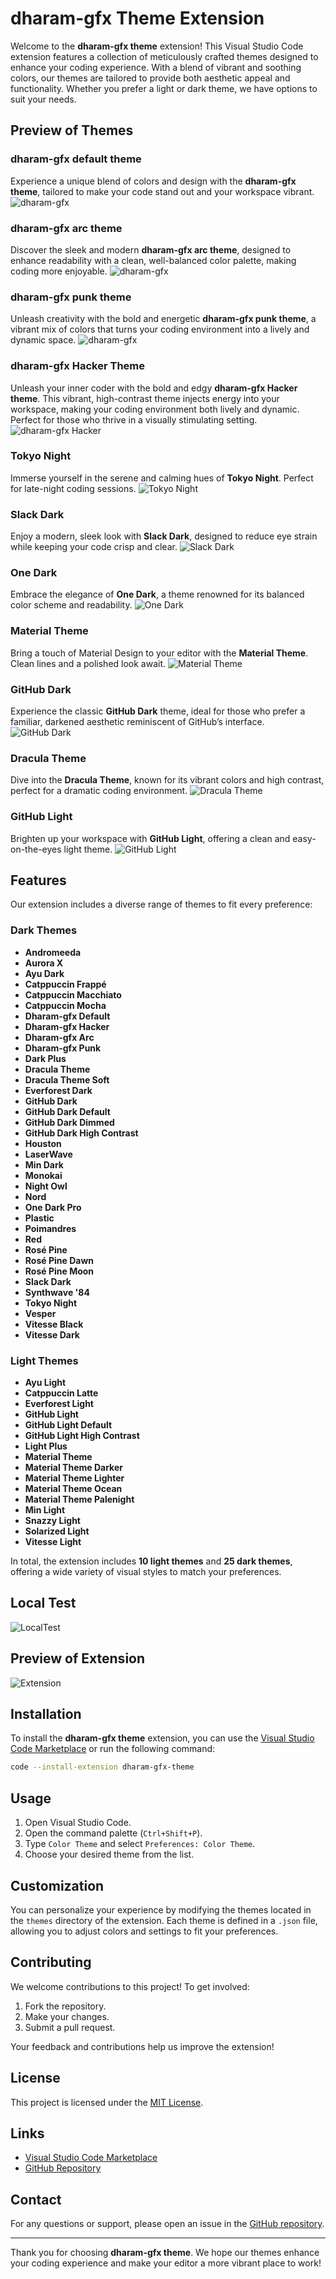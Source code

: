 # dharam-gfx Theme Extension

Welcome to the **dharam-gfx theme** extension! This Visual Studio Code extension features a collection of meticulously crafted themes designed to enhance your coding experience. With a blend of vibrant and soothing colors, our themes are tailored to provide both aesthetic appeal and functionality. Whether you prefer a light or dark theme, we have options to suit your needs.

## Preview of Themes

### dharam-gfx default theme
Experience a unique blend of colors and design with the **dharam-gfx theme**, tailored to make your code stand out and your workspace vibrant.
![dharam-gfx](https://raw.githubusercontent.com/dharam-gfx/dharam-gfx-theme/master/themePreviewImages/dharam-gfx%20theme.png)

### dharam-gfx arc theme
Discover the sleek and modern **dharam-gfx arc theme**, designed to enhance readability with a clean, well-balanced color palette, making coding more enjoyable.
![dharam-gfx](https://raw.githubusercontent.com/dharam-gfx/dharam-gfx-theme/master/themePreviewImages/dharam-gfx-arc-theme.png)

### dharam-gfx punk theme
Unleash creativity with the bold and energetic **dharam-gfx punk theme**, a vibrant mix of colors that turns your coding environment into a lively and dynamic space.
![dharam-gfx](https://raw.githubusercontent.com/dharam-gfx/dharam-gfx-theme/master/themePreviewImages/dharam-gfx-punk-theme.png)

### dharam-gfx Hacker Theme
Unleash your inner coder with the bold and edgy **dharam-gfx Hacker theme**. This vibrant, high-contrast theme injects energy into your workspace, making your coding environment both lively and dynamic. Perfect for those who thrive in a visually stimulating setting. 
![dharam-gfx Hacker](https://raw.githubusercontent.com/dharam-gfx/dharam-gfx-theme/master/themePreviewImages/hacker-theme.png)

### Tokyo Night
Immerse yourself in the serene and calming hues of **Tokyo Night**. Perfect for late-night coding sessions.
![Tokyo Night](https://github.com/dharam-gfx/dharam-gfx-theme/blob/master/themePreviewImages/Tokyo%20Night.png?raw=true)

### Slack Dark
Enjoy a modern, sleek look with **Slack Dark**, designed to reduce eye strain while keeping your code crisp and clear.
![Slack Dark](https://github.com/dharam-gfx/dharam-gfx-theme/blob/master/themePreviewImages/Slack%20Dark.png?raw=true)

### One Dark
Embrace the elegance of **One Dark**, a theme renowned for its balanced color scheme and readability.
![One Dark](https://github.com/dharam-gfx/dharam-gfx-theme/blob/master/themePreviewImages/One%20Dark.png?raw=true)

### Material Theme
Bring a touch of Material Design to your editor with the **Material Theme**. Clean lines and a polished look await.
![Material Theme](https://github.com/dharam-gfx/dharam-gfx-theme/blob/master/themePreviewImages/Material%20Theme.png?raw=true)

### GitHub Dark
Experience the classic **GitHub Dark** theme, ideal for those who prefer a familiar, darkened aesthetic reminiscent of GitHub’s interface.
![GitHub Dark](https://github.com/dharam-gfx/dharam-gfx-theme/blob/master/themePreviewImages/GitHub%20Dark.png?raw=true)

### Dracula Theme
Dive into the **Dracula Theme**, known for its vibrant colors and high contrast, perfect for a dramatic coding environment.
![Dracula Theme](https://github.com/dharam-gfx/dharam-gfx-theme/blob/master/themePreviewImages/Dracula%20Theme.png?raw=true)

### GitHub Light
Brighten up your workspace with **GitHub Light**, offering a clean and easy-on-the-eyes light theme.
![GitHub Light](https://github.com/dharam-gfx/dharam-gfx-theme/blob/master/themePreviewImages/GitHub-Light.png?raw=true)

## Features

Our extension includes a diverse range of themes to fit every preference:

### Dark Themes
- **Andromeeda**
- **Aurora X**
- **Ayu Dark**
- **Catppuccin Frappé**
- **Catppuccin Macchiato**
- **Catppuccin Mocha**
- **Dharam-gfx Default**
- **Dharam-gfx Hacker**
- **Dharam-gfx Arc**
- **Dharam-gfx Punk**
- **Dark Plus**
- **Dracula Theme**
- **Dracula Theme Soft**
- **Everforest Dark**
- **GitHub Dark**
- **GitHub Dark Default**
- **GitHub Dark Dimmed**
- **GitHub Dark High Contrast**
- **Houston**
- **LaserWave**
- **Min Dark**
- **Monokai**
- **Night Owl**
- **Nord**
- **One Dark Pro**
- **Plastic**
- **Poimandres**
- **Red**
- **Rosé Pine**
- **Rosé Pine Dawn**
- **Rosé Pine Moon**
- **Slack Dark**
- **Synthwave '84**
- **Tokyo Night**
- **Vesper**
- **Vitesse Black**
- **Vitesse Dark**

### Light Themes
- **Ayu Light**
- **Catppuccin Latte**
- **Everforest Light**
- **GitHub Light**
- **GitHub Light Default**
- **GitHub Light High Contrast**
- **Light Plus**
- **Material Theme**
- **Material Theme Darker**
- **Material Theme Lighter**
- **Material Theme Ocean**
- **Material Theme Palenight**
- **Min Light**
- **Snazzy Light**
- **Solarized Light**
- **Vitesse Light**

In total, the extension includes **10 light themes** and **25 dark themes**, offering a wide variety of visual styles to match your preferences.

## Local Test
![LocalTest](https://github.com/dharam-gfx/dharam-gfx-theme/blob/master/themePreviewImages/localtest.png?raw=true)

## Preview of Extension
![Extension](https://github.com/dharam-gfx/dharam-gfx-theme/blob/master/themePreviewImages/extension.png?raw=true)

## Installation

To install the **dharam-gfx theme** extension, you can use the [Visual Studio Code Marketplace](https://marketplace.visualstudio.com/items?itemName=dharam-gfx-theme.dharam-gfx-theme) or run the following command:

```bash
code --install-extension dharam-gfx-theme
```

## Usage

1. Open Visual Studio Code.
2. Open the command palette (`Ctrl+Shift+P`).
3. Type `Color Theme` and select `Preferences: Color Theme`.
4. Choose your desired theme from the list.

## Customization

You can personalize your experience by modifying the themes located in the `themes` directory of the extension. Each theme is defined in a `.json` file, allowing you to adjust colors and settings to fit your preferences.

## Contributing

We welcome contributions to this project! To get involved:

1. Fork the repository.
2. Make your changes.
3. Submit a pull request.

Your feedback and contributions help us improve the extension!

## License

This project is licensed under the [MIT License](LICENSE).

## Links

- [Visual Studio Code Marketplace](https://marketplace.visualstudio.com/)
- [GitHub Repository](https://github.com/dharam-gfx/dharam-gfx-theme)

## Contact

For any questions or support, please open an issue in the [GitHub repository](https://github.com/dharam-gfx/dharam-gfx-theme).

---

Thank you for choosing **dharam-gfx theme**. We hope our themes enhance your coding experience and make your editor a more vibrant place to work!



